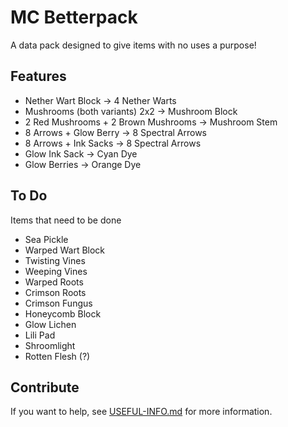 # MC Betterpack
A data pack designed to give items with no uses a purpose!


## Features
- Nether Wart Block → 4 Nether Warts
- Mushrooms (both variants) 2x2 → Mushroom Block
- 2 Red Mushrooms + 2 Brown Mushrooms → Mushroom Stem
- 8 Arrows + Glow Berry → 8 Spectral Arrows
- 8 Arrows + Ink Sacks → 8 Spectral Arrows
- Glow Ink Sack → Cyan Dye
- Glow Berries → Orange Dye

## To Do
Items that need to be done
- Sea Pickle
- Warped Wart Block
- Twisting Vines
- Weeping Vines
- Warped Roots
- Crimson Roots
- Crimson Fungus
- Honeycomb Block
- Glow Lichen
- Lili Pad
- Shroomlight
- Rotten Flesh (?)

## Contribute
If you want to help, see [USEFUL-INFO.md](USEFUL-INFO.md) for more information.
